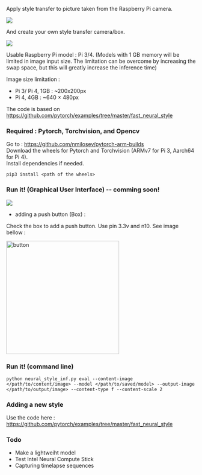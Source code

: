 
Apply style transfer to picture taken from the Raspberry Pi camera.

![](https://github.com/cmembrez/Raspberry-Robotics101/blob/master/images/utils/style_transfer.jpg)

And create your own style transfer camera/box.

![](https://github.com/cmembrez/Raspberry-Robotics101/blob/master/images/utils/examples-box.png)

Usable Raspberry Pi model : Pi 3/4. (Models with 1 GB memory will be limited in image input size. The limitation can be overcome by increasing the swap space, but this will greatly increase the inference time)

Image size limitation :
* Pi 3/ Pi 4, 1GB : ~200x200px
* Pi 4, 4GB : ~640 × 480px

The code is based on https://github.com/pytorch/examples/tree/master/fast_neural_style


### Required : Pytorch, Torchvision, and Opencv

Go to : https://github.com/nmilosev/pytorch-arm-builds   
Download the wheels for Pytorch and Torchvision (ARMv7 for Pi 3, Aarch64 for Pi 4).    
Install dependencies if needed.

`pip3 install <path of the wheels>`

### Run it! (Graphical User Interface) -- comming soon!

![](https://github.com/cmembrez/Raspberry-Robotics101/blob/master/images/utils/GUI.png)

* adding a push button (Box) : 

Check the box to add a push button. Use pin 3.3v and n10. See image bellow :

<img src="https://raspberrypihq.com/wp-content/uploads/2018/02/02_Push-button_bb-min.jpg" alt="button" width="300"/>

### Run it! (command line)

`python neural_style_inf.py eval --content-image </path/to/content/image> --model </path/to/saved/model> --output-image </path/to/output/image> --content-type f --content-scale 2` 


### Adding a new style

Use the code here :  https://github.com/pytorch/examples/tree/master/fast_neural_style

### Todo

* Make a lightweiht model
* Test Intel Neural Compute Stick
* Capturing timelapse sequences
